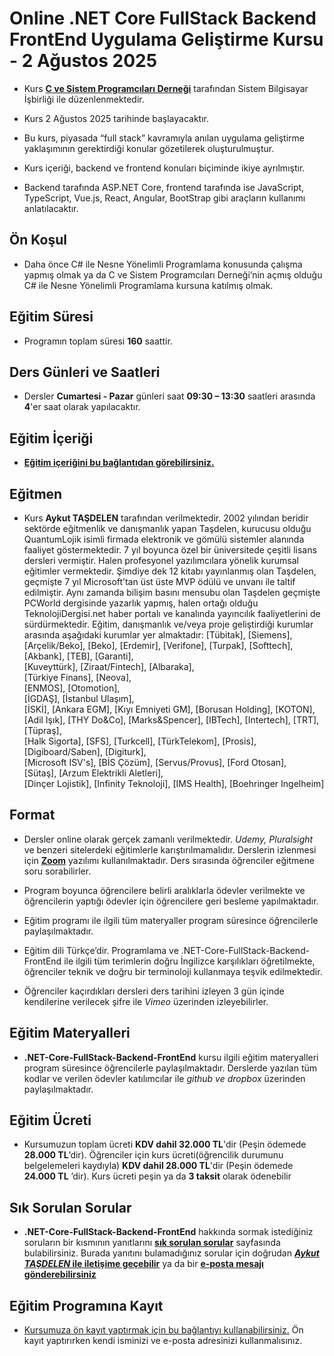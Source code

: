 # Online .NET Core FullStack Backend FrontEnd Uygulama Geliştirme Kursu - 2 Ağustos 2025

+ Kurs [__C ve Sistem Programcıları Derneği__](http://www.csystem.org/) tarafından Sistem Bilgisayar İşbirliği ile düzenlenmektedir. 

+ Kurs 2 Ağustos 2025 tarihinde başlayacaktır.

+ Bu kurs, piyasada “full stack” kavramıyla anılan uygulama geliştirme yaklaşımının gerektirdiği konular gözetilerek oluşturulmuştur.

+ Kurs içeriği, backend ve frontend konuları biçiminde ikiye ayrılmıştır.

+ Backend tarafında ASP.NET Core, frontend tarafında ise JavaScript, TypeScript, Vue.js, React, Angular, BootStrap gibi araçların kullanımı anlatılacaktır.

## Ön Koşul
+ Daha önce C# ile Nesne Yönelimli Programlama konusunda çalışma yapmış olmak ya da C ve Sistem Programcıları Derneği’nin açmış olduğu C# ile Nesne Yönelimli Programlama kursuna katılmış olmak.

## Eğitim Süresi
+ Programın toplam süresi __160__ saattir. 

## Ders Günleri ve Saatleri
+ Dersler __Cumartesi - Pazar__ günleri saat __09:30 – 13:30__ saatleri arasında __4__'er saat olarak yapılacaktır.

## Eğitim İçeriği
+ __[Eğitim içeriğini bu bağlantıdan görebilirsiniz.](https://github.com/CSD-1993/Online-.NET-Core-FullStack-Backend-FrontEnd-Uygulama-Gelistirme-Kursu-26-Nisan-2025/blob/main/kurs_icerigi.md)__

## Eğitmen
+ Kurs __Aykut TAŞDELEN__ tarafından verilmektedir. 2002 yılından beridir sektörde eğitmenlik ve danışmanlık yapan Taşdelen, kurucusu olduğu QuantumLojik isimli firmada elektronik ve gömülü sistemler alanında faaliyet göstermektedir. 7 yıl boyunca özel bir üniversitede çeşitli lisans dersleri vermiştir. Halen profesyonel yazılımcılara yönelik kurumsal eğitimler vermektedir. Şimdiye dek 12 kitabı yayınlanmış olan Taşdelen, geçmişte 7 yıl Microsoft’tan üst üste MVP ödülü ve unvanı ile taltif edilmiştir. Aynı zamanda bilişim basını mensubu olan Taşdelen geçmişte PCWorld dergisinde yazarlık yapmış, halen ortağı olduğu TeknolojiDergisi.net haber portalı ve kanalında yayıncılık faaliyetlerini de sürdürmektedir. 
Eğitim, danışmanlık ve/veya proje geliştirdiği kurumlar arasında aşağıdaki kurumlar yer almaktadır:
[Tübitak],
[Siemens],
[Arçelik/Beko],
[Beko],
[Erdemir],
[Verifone], 
[Turpak], 
[Softtech], 
[Akbank],
[TEB], 
[Garanti],  
[Kuveyttürk], 
[Ziraat/Fintech], 
[Albaraka],  
[Türkiye Finans], 
[Neova],  
[ENMOS], 
[Otomotion],  
[İGDAŞ], 
[İstanbul Ulaşım],  
[İSKİ], 
[Ankara EGM],
[Kıyı Emniyeti GM], 
[Borusan Holding],
[KOTON], 
[Adil Işık],
[THY Do&Co], 
[Marks&Spencer],
[IBTech], 
[Intertech],
[TRT], 
[Tüpraş],    
[Halk Sigorta], 
[SFS], 
[Turkcell], 
[TürkTelekom], 
[Prosis],  
[Digiboard/Saben], 
[Digiturk],    
[Microsoft ISV's], 
[BİS Çözüm],
[Servus/Provus], 
[Ford Otosan],  
[Sütaş], 
[Arzum Elektrikli Aletleri],  
[Dinçer Lojistik], 
[Infinity Teknoloji],
[IMS Health], 
[Boehringer Ingelheim]           

## Format
+ Dersler online olarak gerçek zamanlı verilmektedir. _Udemy, Pluralsight_ ve benzeri sitelerdeki eğitimlerle karıştırılmamalıdır. Derslerin izlenmesi için __[Zoom](https://zoom.us/)__ yazılımı kullanılmaktadır. Ders sırasında öğrenciler eğitmene soru sorabilirler.

+ Program boyunca öğrencilere belirli aralıklarla ödevler verilmekte ve öğrencilerin yaptığı ödevler için öğrencilere geri besleme yapılmaktadır.

+ Eğitim programı ile ilgili tüm materyaller program süresince öğrencilerle paylaşılmaktadır.

+ Eğitim dili Türkçe’dir. Programlama ve .NET-Core-FullStack-Backend-FrontEnd ile ilgili tüm terimlerin doğru İngilizce karşılıkları öğretilmekte, öğrenciler teknik ve doğru bir terminoloji kullanmaya teşvik edilmektedir.

+ Öğrenciler kaçırdıkları dersleri ders tarihini izleyen 3 gün içinde kendilerine verilecek şifre ile _Vimeo_ üzerinden izleyebilirler.

## Eğitim Materyalleri
+ __.NET-Core-FullStack-Backend-FrontEnd__ kursu ilgili eğitim materyalleri program süresince öğrencilerle paylaşılmaktadır. Derslerde yazılan tüm kodlar ve verilen ödevler katılımcılar ile _github ve dropbox_ üzerinden paylaşılmaktadır.

## Eğitim Ücreti
+ Kursumuzun toplam ücreti __KDV dahil 32.000 TL__'dir (Peşin ödemede __28.000 TL__’dir). Öğrenciler için kurs ücreti(öğrencilik durumunu belgelemeleri kaydıyla) __KDV dahil 28.000 TL__'dir (Peşin ödemede __24.000 TL__ ’dir). Kurs ücreti peşin ya da __3 taksit__ olarak ödenebilir

## Sık Sorulan Sorular
+ __.NET-Core-FullStack-Backend-FrontEnd__ hakkında sormak istediğiniz soruların bir kısmının yanıtlarını [__sık sorulan sorular__](https://github.com/CSD-1993/Online-.NET-Core-FullStack-Backend-FrontEnd-Uygulama-Gelistirme-Kursu-26-Nisan-2025/blob/main/sss.md) sayfasında bulabilirsiniz. Burada yanıtını bulamadığınız sorular için doğrudan __[_Aykut TAŞDELEN_ ile iletişime geçebilir](https://www.linkedin.com/in/aykuttasdelen/)__ ya da bir __[e-posta mesajı gönderebilirsiniz](mailto:aykuttasdelen@csystem.org)__

## Eğitim Programına Kayıt
+ [Kursumuza ön kayıt yaptırmak için bu bağlantıyı kullanabilirsiniz.](https://us06web.zoom.us/meeting/register/nKMLiPOpQYyam29teFdCWw#/registration)
 Ön kayıt yaptırırken kendi isminizi ve e-posta adresinizi kullanmalısınız.

